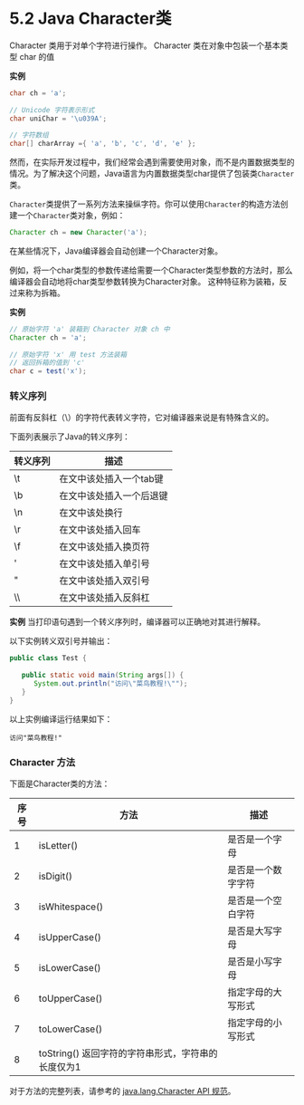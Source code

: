 # 5.2 Java Character类

Character 类用于对单个字符进行操作。
Character 类在对象中包装一个基本类型 char 的值

**实例**

```java
char ch = 'a';
 
// Unicode 字符表示形式
char uniChar = '\u039A'; 
 
// 字符数组
char[] charArray ={ 'a', 'b', 'c', 'd', 'e' };
```

然而，在实际开发过程中，我们经常会遇到需要使用对象，而不是内置数据类型的情况。为了解决这个问题，Java语言为内置数据类型char提供了包装类`Character`类。

`Character`类提供了一系列方法来操纵字符。你可以使用`Character`的构造方法创建一个`Character`类对象，例如：

```java
Character ch = new Character('a');
```
在某些情况下，Java编译器会自动创建一个Character对象。

例如，将一个char类型的参数传递给需要一个Character类型参数的方法时，那么编译器会自动地将char类型参数转换为Character对象。 这种特征称为装箱，反过来称为拆箱。

**实例**

```java
// 原始字符 'a' 装箱到 Character 对象 ch 中
Character ch = 'a';
 
// 原始字符 'x' 用 test 方法装箱
// 返回拆箱的值到 'c'
char c = test('x');
```
### 转义序列
前面有反斜杠（\）的字符代表转义字符，它对编译器来说是有特殊含义的。

下面列表展示了Java的转义序列：

|转义序列|描述|
|-|-|
|\t|在文中该处插入一个tab键|
|\b|在文中该处插入一个后退键|
|\n|在文中该处换行|
|\r|在文中该处插入回车|
|\f|在文中该处插入换页符|
|\'|在文中该处插入单引号|
|\"|在文中该处插入双引号|
|\\\ |在文中该处插入反斜杠|

**实例**
当打印语句遇到一个转义序列时，编译器可以正确地对其进行解释。

以下实例转义双引号并输出：

```java
public class Test {
 
   public static void main(String args[]) {
      System.out.println("访问\"菜鸟教程!\"");
   }
}
```
以上实例编译运行结果如下：
```
访问"菜鸟教程!"
```

### Character 方法
下面是Character类的方法：

|序号|方法|描述|
|-|-|-|
|1|isLetter()|是否是一个字母|
|2|isDigit()|是否是一个数字字符|
|3|isWhitespace()|是否是一个空白字符|
|4|isUpperCase()|是否是大写字母|
|5|isLowerCase()|是否是小写字母|
|6|toUpperCase()|指定字母的大写形式|
|7|toLowerCase()|指定字母的小写形式|
|8|toString() 返回字符的字符串形式，字符串的长度仅为1|

对于方法的完整列表，请参考的 [java.lang.Character API 规范](https://www.runoob.com/manual/jdk1.6/java/lang/Character.html)。